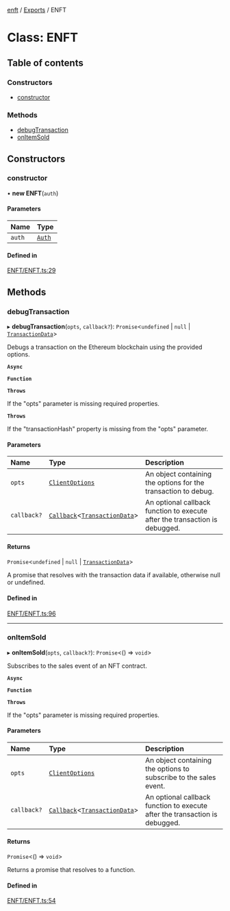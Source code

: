 [enft](../README.md) / [Exports](../modules.md) / ENFT

# Class: ENFT

## Table of contents

### Constructors

- [constructor](ENFT.md#constructor)

### Methods

- [debugTransaction](ENFT.md#debugtransaction)
- [onItemSold](ENFT.md#onitemsold)

## Constructors

### constructor

• **new ENFT**(`auth`)

#### Parameters

| Name | Type |
| :------ | :------ |
| `auth` | [`Auth`](Auth.md) |

#### Defined in

[ENFT/ENFT.ts:29](https://github.com/kenryu42/ethereum-nft-sales-bot/blob/a276033/src/ENFT/ENFT.ts#L29)

## Methods

### debugTransaction

▸ **debugTransaction**(`opts`, `callback?`): `Promise`<`undefined` \| ``null`` \| [`TransactionData`](../modules.md#transactiondata)\>

Debugs a transaction on the Ethereum blockchain using the provided options.

**`Async`**

**`Function`**

**`Throws`**

If the "opts" parameter is missing required properties.

**`Throws`**

If the "transactionHash" property is missing from the "opts" parameter.

#### Parameters

| Name | Type | Description |
| :------ | :------ | :------ |
| `opts` | [`ClientOptions`](../interfaces/ClientOptions.md) | An object containing the options for the transaction to debug. |
| `callback?` | [`Callback`](../modules.md#callback)<[`TransactionData`](../modules.md#transactiondata)\> | An optional callback function to execute after the transaction is debugged. |

#### Returns

`Promise`<`undefined` \| ``null`` \| [`TransactionData`](../modules.md#transactiondata)\>

A promise that resolves with the transaction data if available, otherwise null or undefined.

#### Defined in

[ENFT/ENFT.ts:96](https://github.com/kenryu42/ethereum-nft-sales-bot/blob/a276033/src/ENFT/ENFT.ts#L96)

___

### onItemSold

▸ **onItemSold**(`opts`, `callback?`): `Promise`<() => `void`\>

Subscribes to the sales event of an NFT contract.

**`Async`**

**`Function`**

**`Throws`**

If the "opts" parameter is missing required properties.

#### Parameters

| Name | Type | Description |
| :------ | :------ | :------ |
| `opts` | [`ClientOptions`](../interfaces/ClientOptions.md) | An object containing the options to subscribe to the sales event. |
| `callback?` | [`Callback`](../modules.md#callback)<[`TransactionData`](../modules.md#transactiondata)\> | An optional callback function to execute after the transaction is debugged. |

#### Returns

`Promise`<() => `void`\>

Returns a promise that resolves to a function.

#### Defined in

[ENFT/ENFT.ts:54](https://github.com/kenryu42/ethereum-nft-sales-bot/blob/a276033/src/ENFT/ENFT.ts#L54)
